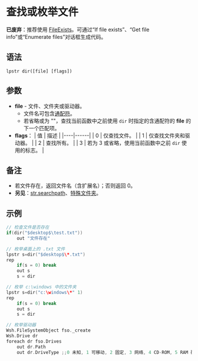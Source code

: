 # 查找或枚举文件

**已废弃**：推荐使用 [FileExists](../User/IDP_QMDLL.html#FileExists)。可通过“If file exists”、“Get file info”或“Enumerate files”对话框生成代码。

## 语法
```
lpstr dir([file] [flags])
```

## 参数
- **file** - 文件、文件夹或驱动器。
  - 文件名可包含[通配符](../Other/IDP_WILDCARD.html)。
  - 若省略或为 ""，查找当前函数中之前使用 `dir` 时指定的含通配符的 **file** 的下一个匹配项。
- **flags**：
  | 值 | 描述 |
  |----|------|
  | 0 | 仅查找文件。 |
  | 1 | 仅查找文件夹和驱动器。 |
  | 2 | 查找所有。 |
  | 3 | 若为 3 或省略，使用当前函数中之前 `dir` 使用的标志。 |

## 备注
- 若文件存在，返回文件名（含扩展名）；否则返回 0。
- **另见**：[str.searchpath](../str/IDP_S_SEARCHPATH.html)、[特殊文件夹](../Other/IDP_SEARCHPATHS.html)。

## 示例
```cpp
// 检查文件是否存在
if(dir("$desktop$\test.txt"))
	out "文件存在"

// 枚举桌面上的 .txt 文件
lpstr s=dir("$desktop$\*.txt")
rep
	if(s = 0) break
	out s
	s = dir

// 枚举 c:\windows 中的文件夹
lpstr s=dir("c:\windows\*" 1)
rep
	if(s = 0) break
	out s
	s = dir

// 枚举驱动器
Wsh.FileSystemObject fso._create
Wsh.Drive dr
foreach dr fso.Drives
	out dr.Path
	out dr.DriveType ;;0 未知, 1 可移动, 2 固定, 3 网络, 4 CD-ROM, 5 RAM 磁盘
```